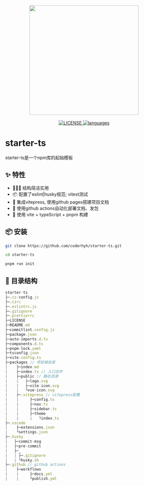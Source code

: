 <p align="center" style="margin-top: 20px">
  <a href="https://coderhyh.github.io/starter-ts" target="_blank">
    <img width="350" src="https://coderhyh.github.io/starter-ts/logo.svg">
  </a>
  <br/><br/>
  <a href="https://github.com/coderhyh/starter-ts/blob/master/LICENSE" target="_blank">
    <img src="https://img.shields.io/github/license/coderhyh/starter-ts" alt="LICENSE">
  </a>
  <a href="#" target="_blank">
    <img src="https://img.shields.io/github/languages/top/coderhyh/starter-ts?logo=typescript" alt="languages">
  </a>
</p>

# starter-ts

starter-ts是一个npm库的起始模板

## ✨ 特性

- 🏄🏼‍♂️ 结构简洁实用
- 📦 配置了eslint|husky规范; vitest测试
- 📖 集成vitepress, 使用github pages搭建项目文档
- 🔨 使用github actions自动化部署文档、发包
- 🎯 使用 vite + typeScript + pnpm 构建

## 📦 安装

```bash
git clone https://github.com/coderhyh/starter-ts.git

cd starter-ts

pnpm run init
```

## 🔨 目录结构

```js
starter-ts
├─.cz-config.js
├─.czrc
├─.eslintrc.js
├─.gitignore
├─.prettierrc
├─LICENSE
├─README.md
├─commitlint.config.js
├─package.json
├─auto-imports.d.ts
├─components.d.ts
├─pnpm-lock.yaml
├─tsconfig.json
├─vite.config.ts
├─packages // 项目根目录
|    ├─index.md
|    ├─index.ts // 入口文件
|    ├─public // 静态资源
|    |   ├─logo.svg
|    |   ├─vite-icon.svg
|    |   └vue-icon.svg
|    ├─.vitepress // vitepress配置
|    |     ├─config.ts
|    |     ├─nav.ts
|    |     ├─sidebar.ts
|    |     ├─theme
|    |     |   └index.ts
├─.vscode
|    ├─extensions.json
|    └settings.json
├─.husky
|   ├─commit-msg
|   ├─pre-commit
|   ├─_
|   | ├─.gitignore
|   | └husky.sh
├─.github // github actions
|    ├─workflows
|    |     ├─docs.yml
|    |     └publish.yml
```
